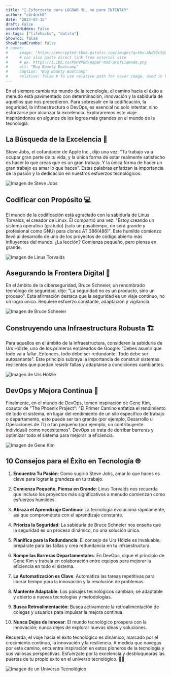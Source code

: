```yaml
---
title: "🌟 Esforzarte para LOGRAR 🏗️, no para INTENTAR"
author: "c4r4nch0"
date: "2023-07-15"
draft: False
searchHidden: False
es-tags: ["lifehacks", "datita"]
ShowToc: false
ShowBreadCrumbs: false
# cover:
#     image: "https://encrypted-tbn0.gstatic.com/images?q=tbn:ANd9GcSQud1wlz3Fl6brRiyQMKkg8XMhI2BE9J7SazqbG4DBOcbkVorYi34k1Y6axGErJj0L9LU&usqp=CAU"
#     # can also paste direct link from external site
#     # ex. https://i.ibb.co/K0HVPBd/paper-mod-profilemode.png
#     alt: "Bug Bounty Bootcamp"
#     caption: "Bug Bounty Bootcamp"
#     relative: false # To use relative path for cover image, used in hugo Page-bundles    
---
```


En el siempre cambiante mundo de la tecnología, el camino hacia el éxito a menudo está pavimentado con determinación, innovación y la sabiduría de aquellos que nos precedieron. Para sobresalir en la codificación, la seguridad, la infraestructura o DevOps, es esencial no solo intentar, sino esforzarse por alcanzar la excelencia. Exploraremos este viaje inspirándonos en algunos de los logros más grandes en el mundo de la tecnología.

## La Búsqueda de la Excelencia 🌟

Steve Jobs, el cofundador de Apple Inc., dijo una vez: "Tu trabajo va a ocupar gran parte de tu vida, y la única forma de estar realmente satisfecho es hacer lo que creas que es un gran trabajo. Y la única forma de hacer un gran trabajo es amar lo que haces". Estas palabras enfatizan la importancia de la pasión y la dedicación en nuestros esfuerzos tecnológicos.

![Imagen de Steve Jobs](insertar_enlace_de_imagen_aquí)

## Codificar con Propósito 💻

El mundo de la codificación está agraciado con la sabiduría de Linus Torvalds, el creador de Linux. Él compartió una vez: "Estoy creando un sistema operativo (gratuito) (solo un pasatiempo, no será grande y profesional como GNU) para clones AT 386(486)". Este humilde comienzo llevó al desarrollo de uno de los proyectos de código abierto más influyentes del mundo. ¿La lección? Comienza pequeño, pero piensa en grande.

![Imagen de Linus Torvalds](insertar_enlace_de_imagen_aquí)

## Asegurando la Frontera Digital 🔐

En el ámbito de la ciberseguridad, Bruce Schneier, un renombrado tecnólogo de seguridad, dijo: "La seguridad no es un producto, sino un proceso". Esta afirmación destaca que la seguridad es un viaje continuo, no un logro único. Requiere esfuerzo constante, adaptación y vigilancia.

![Imagen de Bruce Schneier](insertar_enlace_de_imagen_aquí)

## Construyendo una Infraestructura Robusta 🏗️

Para aquellos en el ámbito de la infraestructura, consideren la sabiduría de Urs Hölzle, uno de los primeros empleados de Google: "Debes asumir que todo va a fallar. Entonces, todo debe ser redundante. Todo debe ser autosanante". Este principio subraya la importancia de construir sistemas resilientes que puedan resistir fallas y adaptarse a condiciones cambiantes.

![Imagen de Urs Hölzle](insertar_enlace_de_imagen_aquí)

## DevOps y Mejora Continua 🔄

Finalmente, en el mundo de DevOps, tomen inspiración de Gene Kim, coautor de "The Phoenix Project": "El Primer Camino enfatiza el rendimiento de todo el sistema, en lugar del rendimiento de un silo específico de trabajo o departamento, esto puede ser tan grande (por ejemplo, Desarrollo u Operaciones de TI) o tan pequeño (por ejemplo, un contribuyente individual) como necesitemos". DevOps se trata de derribar barreras y optimizar todo el sistema para mejorar la eficiencia.

![Imagen de Gene Kim](insertar_enlace_de_imagen_aquí)

## 10 Consejos para el Éxito en Tecnología 🌐

1. **Encuentra Tu Pasión**: Como sugirió Steve Jobs, amar lo que haces es clave para lograr la grandeza en tu trabajo.

2. **Comienza Pequeño, Piensa en Grande**: Linus Torvalds nos recuerda que incluso los proyectos más significativos a menudo comienzan como esfuerzos humildes.

3. **Abraza el Aprendizaje Continuo**: La tecnología evoluciona rápidamente, así que comprométete con el aprendizaje constante.

4. **Prioriza la Seguridad**: La sabiduría de Bruce Schneier nos enseña que la seguridad es un proceso dinámico, no una solución única.

5. **Planifica para la Redundancia**: El consejo de Urs Hölzle es invaluable; prepárate para las fallas y crea redundancia en tu infraestructura.

6. **Rompe las Barreras Departamentales**: En DevOps, sigue el principio de Gene Kim y trabaja en colaboración entre equipos para mejorar la eficiencia en todo el sistema.

7. **La Automatización es Clave**: Automatiza las tareas repetitivas para liberar tiempo para la innovación y la resolución de problemas.

8. **Mantente Adaptable**: Los paisajes tecnológicos cambian; sé adaptable y abierto a nuevas tecnologías y metodologías.

9. **Busca Retroalimentación**: Busca activamente la retroalimentación de colegas y usuarios para impulsar la mejora continua.

10. **Nunca Dejes de Innovar**: El mundo tecnológico prospera con la innovación; nunca dejes de explorar nuevas ideas y soluciones.

Recuerda, el viaje hacia el éxito tecnológico es dinámico, marcado por el crecimiento continuo, la innovación y la resiliencia. A medida que navegas por este camino, encuentra inspiración en estos pioneros de la tecnología y sus valiosas perspectivas. Esfuérzate por la excelencia y desbloquearás las puertas de tu propio éxito en el universo tecnológico. 🌌🚀

![Imagen de un Universo Tecnológico](insertar_enlace_de_imagen_aquí)